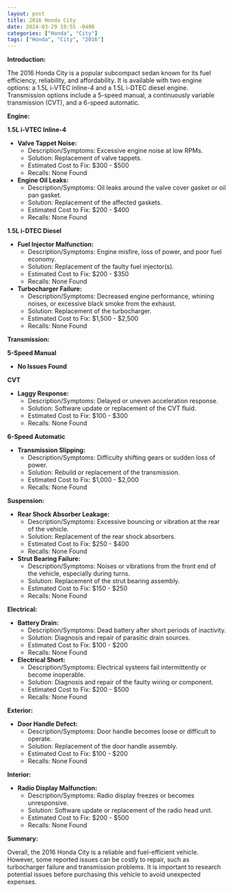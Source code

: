 ```yaml
---
layout: post
title: 2016 Honda City
date: 2024-03-29 19:55 -0400
categories: ["Honda", "City"]
tags: ["Honda", "City", "2016"]
---
```

**Introduction:**

The 2016 Honda City is a popular subcompact sedan known for its fuel efficiency, reliability, and affordability. It is available with two engine options: a 1.5L i-VTEC inline-4 and a 1.5L i-DTEC diesel engine. Transmission options include a 5-speed manual, a continuously variable transmission (CVT), and a 6-speed automatic.

**Engine:**

**1.5L i-VTEC Inline-4**

* **Valve Tappet Noise:**
    * Description/Symptoms: Excessive engine noise at low RPMs.
    * Solution: Replacement of valve tappets.
    * Estimated Cost to Fix: $300 - $500
    * Recalls: None Found
* **Engine Oil Leaks:**
    * Description/Symptoms: Oil leaks around the valve cover gasket or oil pan gasket.
    * Solution: Replacement of the affected gaskets.
    * Estimated Cost to Fix: $200 - $400
    * Recalls: None Found

**1.5L i-DTEC Diesel**

* **Fuel Injector Malfunction:**
    * Description/Symptoms: Engine misfire, loss of power, and poor fuel economy.
    * Solution: Replacement of the faulty fuel injector(s).
    * Estimated Cost to Fix: $200 - $350
    * Recalls: None Found
* **Turbocharger Failure:**
    * Description/Symptoms: Decreased engine performance, whining noises, or excessive black smoke from the exhaust.
    * Solution: Replacement of the turbocharger.
    * Estimated Cost to Fix: $1,500 - $2,500
    * Recalls: None Found

**Transmission:**

**5-Speed Manual**

* **No Issues Found**

**CVT**

* **Laggy Response:**
    * Description/Symptoms: Delayed or uneven acceleration response.
    * Solution: Software update or replacement of the CVT fluid.
    * Estimated Cost to Fix: $100 - $300
    * Recalls: None Found

**6-Speed Automatic**

* **Transmission Slipping:**
    * Description/Symptoms: Difficulty shifting gears or sudden loss of power.
    * Solution: Rebuild or replacement of the transmission.
    * Estimated Cost to Fix: $1,000 - $2,000
    * Recalls: None Found

**Suspension:**

* **Rear Shock Absorber Leakage:**
    * Description/Symptoms: Excessive bouncing or vibration at the rear of the vehicle.
    * Solution: Replacement of the rear shock absorbers.
    * Estimated Cost to Fix: $250 - $400
    * Recalls: None Found
* **Strut Bearing Failure:**
    * Description/Symptoms: Noises or vibrations from the front end of the vehicle, especially during turns.
    * Solution: Replacement of the strut bearing assembly.
    * Estimated Cost to Fix: $150 - $250
    * Recalls: None Found

**Electrical:**

* **Battery Drain:**
    * Description/Symptoms: Dead battery after short periods of inactivity.
    * Solution: Diagnosis and repair of parasitic drain sources.
    * Estimated Cost to Fix: $100 - $200
    * Recalls: None Found
* **Electrical Short:**
    * Description/Symptoms: Electrical systems fail intermittently or become inoperable.
    * Solution: Diagnosis and repair of the faulty wiring or component.
    * Estimated Cost to Fix: $200 - $500
    * Recalls: None Found

**Exterior:**

* **Door Handle Defect:**
    * Description/Symptoms: Door handle becomes loose or difficult to operate.
    * Solution: Replacement of the door handle assembly.
    * Estimated Cost to Fix: $100 - $200
    * Recalls: None Found

**Interior:**

* **Radio Display Malfunction:**
    * Description/Symptoms: Radio display freezes or becomes unresponsive.
    * Solution: Software update or replacement of the radio head unit.
    * Estimated Cost to Fix: $200 - $500
    * Recalls: None Found

**Summary:**

Overall, the 2016 Honda City is a reliable and fuel-efficient vehicle. However, some reported issues can be costly to repair, such as turbocharger failure and transmission problems. It is important to research potential issues before purchasing this vehicle to avoid unexpected expenses.
